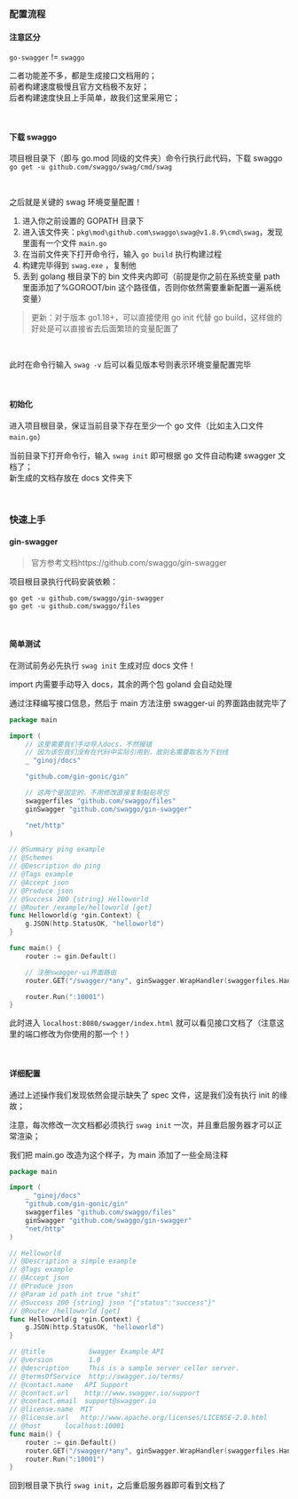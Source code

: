 ### 配置流程

#### 注意区分

`go-swagger` != `swaggo`

二者功能差不多，都是生成接口文档用的；  
前者构建速度极慢且官方文档极不友好；  
后者构建速度快且上手简单，故我们这里采用它；

<br>

#### 下载 swaggo

项目根目录下（即与 go.mod 同级的文件夹）命令行执行此代码，下载 swaggo  
`go get -u github.com/swaggo/swag/cmd/swag`

<br>

之后就是关键的 swag 环境变量配置！

1. 进入你之前设置的 GOPATH 目录下
2. 进入该文件夹：`pkg\mod\github.com\swaggo\swag@v1.8.9\cmd\swag`，发现里面有一个文件 `main.go`
3. 在当前文件夹下打开命令行，输入 `go build` 执行构建过程
4. 构建完毕得到 `swag.exe` ，复制他
5. 丢到 golang 根目录下的 bin 文件夹内即可（前提是你之前在系统变量 path 里面添加了%GOROOT/bin 这个路径值，否则你依然需要重新配置一遍系统变量）

> 更新：对于版本 go1.18+，可以直接使用 go init 代替 go build，这样做的好处是可以直接省去后面繁琐的变量配置了

<br>

此时在命令行输入 `swag -v` 后可以看见版本号则表示环境变量配置完毕

<br>

#### 初始化

进入项目根目录，保证当前目录下存在至少一个 go 文件（比如主入口文件 `main.go`）

当前目录下打开命令行，输入 `swag init` 即可根据 go 文件自动构建 swagger 文档了；  
新生成的文档存放在 docs 文件夹下

<br>

### 快速上手

#### gin-swagger

> 官方参考文档https://github.com/swaggo/gin-swagger

项目根目录执行代码安装依赖：

```
go get -u github.com/swaggo/gin-swagger
go get -u github.com/swaggo/files
```

<br>

#### 简单测试

在测试前务必先执行 `swag init` 生成对应 docs 文件！

import 内需要手动导入 docs，其余的两个包 goland 会自动处理

通过注释编写接口信息，然后于 main 方法注册 swagger-ui 的界面路由就完毕了

```go
package main

import (
    // 这里需要我们手动导入docs，不然报错
    // 因为该包我们没有在代码中实际引用到，故别名需要取名为下划线
	_ "ginoj/docs"

	"github.com/gin-gonic/gin"

    // 这两个是固定的，不用修改直接复制黏贴导包
	swaggerfiles "github.com/swaggo/files"
	ginSwagger "github.com/swaggo/gin-swagger"

	"net/http"
)

// @Summary ping example
// @Schemes
// @Description do ping
// @Tags example
// @Accept json
// @Produce json
// @Success 200 {string} Helloworld
// @Router /example/helloworld [get]
func Helloworld(g *gin.Context) {
	g.JSON(http.StatusOK, "helloworld")
}

func main() {
	router := gin.Default()

    // 注册swagger-ui界面路由
	router.GET("/swagger/*any", ginSwagger.WrapHandler(swaggerfiles.Handler))

	router.Run(":10001")
}

```

此时进入 `localhost:8080/swagger/index.html` 就可以看见接口文档了（注意这里的端口修改为你使用的那一个！）

<br>

#### 详细配置

通过上述操作我们发现依然会提示缺失了 spec 文件，这是我们没有执行 init 的缘故；

注意，每次修改一次文档都必须执行 `swag init` 一次，并且重启服务器才可以正常渲染；

我们把 main.go 改造为这个样子，为 main 添加了一些全局注释

```go
package main

import (
	_ "ginoj/docs"
	"github.com/gin-gonic/gin"
	swaggerfiles "github.com/swaggo/files"
	ginSwagger "github.com/swaggo/gin-swagger"
	"net/http"
)

// Helloworld
// @Description a simple example
// @Tags example
// @Accept json
// @Produce json
// @Param id path int true "shit"
// @Success 200 {string} json "{"status":"success"}"
// @Router /helloworld [get]
func Helloworld(g *gin.Context) {
	g.JSON(http.StatusOK, "helloworld")
}

// @title           Swagger Example API
// @version         1.0
// @description     This is a sample server celler server.
// @termsOfService  http://swagger.io/terms/
// @contact.name   API Support
// @contact.url    http://www.swagger.io/support
// @contact.email  support@swagger.io
// @license.name  MIT
// @license.url   http://www.apache.org/licenses/LICENSE-2.0.html
// @host      localhost:10001
func main() {
	router := gin.Default()
	router.GET("/swagger/*any", ginSwagger.WrapHandler(swaggerfiles.Handler))
	router.Run(":10001")
}

```

回到根目录下执行 `swag init`，之后重启服务器即可看到文档了

<br>
